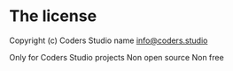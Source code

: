 # The license

Copyright (c) Coders Studio name info@coders.studio

Only for Coders Studio projects
Non open source
Non free 
